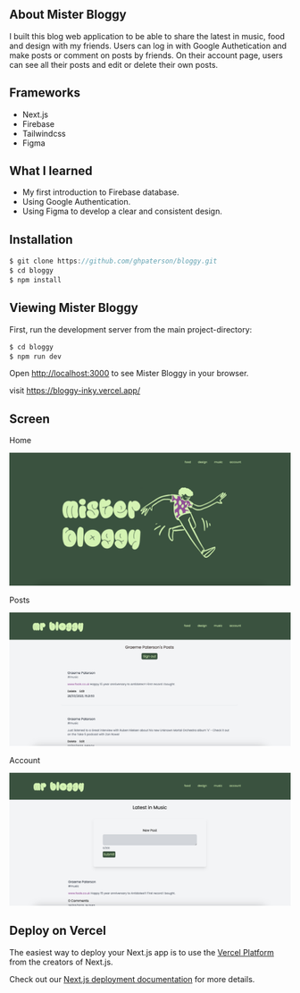 ## About Mister Bloggy

I built this blog web application to be able to share the latest in music, food and design with my friends. Users can log in with Google Authetication and make posts or comment on posts by friends. On their account page, users can see all their posts and edit or delete their own posts.

## Frameworks

- Next.js
- Firebase
- Tailwindcss
- Figma

## What I learned

- My first introduction to Firebase database.
- Using Google Authentication.
- Using Figma to develop a clear and consistent design.

## Installation

```js
$ git clone https://github.com/ghpaterson/bloggy.git
$ cd bloggy
$ npm install
```

## Viewing Mister Bloggy

First, run the development server from the main project-directory:

```js
$ cd bloggy
$ npm run dev
```

Open [http://localhost:3000](http://localhost:3000) to see Mister Bloggy in your browser.

visit https://bloggy-inky.vercel.app/

## Screen

Home

![Home](./public/bloggyscreen.png)

Posts

![Posts](./public/bloggyscreen1.png)

Account

![Account](./public/bloggyscreen2.png)

## Deploy on Vercel

The easiest way to deploy your Next.js app is to use the [Vercel Platform](https://vercel.com/new?utm_medium=default-template&filter=next.js&utm_source=create-next-app&utm_campaign=create-next-app-readme) from the creators of Next.js.

Check out our [Next.js deployment documentation](https://nextjs.org/docs/deployment) for more details.
